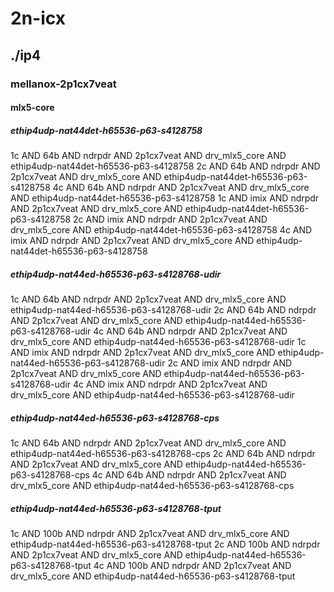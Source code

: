 # 2n-icx
## ./ip4
### mellanox-2p1cx7veat
#### mlx5-core
##### ethip4udp-nat44det-h65536-p63-s4128758
1c AND 64b AND ndrpdr AND 2p1cx7veat AND drv_mlx5_core AND ethip4udp-nat44det-h65536-p63-s4128758
2c AND 64b AND ndrpdr AND 2p1cx7veat AND drv_mlx5_core AND ethip4udp-nat44det-h65536-p63-s4128758
4c AND 64b AND ndrpdr AND 2p1cx7veat AND drv_mlx5_core AND ethip4udp-nat44det-h65536-p63-s4128758
1c AND imix AND ndrpdr AND 2p1cx7veat AND drv_mlx5_core AND ethip4udp-nat44det-h65536-p63-s4128758
2c AND imix AND ndrpdr AND 2p1cx7veat AND drv_mlx5_core AND ethip4udp-nat44det-h65536-p63-s4128758
4c AND imix AND ndrpdr AND 2p1cx7veat AND drv_mlx5_core AND ethip4udp-nat44det-h65536-p63-s4128758
##### ethip4udp-nat44ed-h65536-p63-s4128768-udir
1c AND 64b AND ndrpdr AND 2p1cx7veat AND drv_mlx5_core AND ethip4udp-nat44ed-h65536-p63-s4128768-udir
2c AND 64b AND ndrpdr AND 2p1cx7veat AND drv_mlx5_core AND ethip4udp-nat44ed-h65536-p63-s4128768-udir
4c AND 64b AND ndrpdr AND 2p1cx7veat AND drv_mlx5_core AND ethip4udp-nat44ed-h65536-p63-s4128768-udir
1c AND imix AND ndrpdr AND 2p1cx7veat AND drv_mlx5_core AND ethip4udp-nat44ed-h65536-p63-s4128768-udir
2c AND imix AND ndrpdr AND 2p1cx7veat AND drv_mlx5_core AND ethip4udp-nat44ed-h65536-p63-s4128768-udir
4c AND imix AND ndrpdr AND 2p1cx7veat AND drv_mlx5_core AND ethip4udp-nat44ed-h65536-p63-s4128768-udir
##### ethip4udp-nat44ed-h65536-p63-s4128768-cps
1c AND 64b AND ndrpdr AND 2p1cx7veat AND drv_mlx5_core AND ethip4udp-nat44ed-h65536-p63-s4128768-cps
2c AND 64b AND ndrpdr AND 2p1cx7veat AND drv_mlx5_core AND ethip4udp-nat44ed-h65536-p63-s4128768-cps
4c AND 64b AND ndrpdr AND 2p1cx7veat AND drv_mlx5_core AND ethip4udp-nat44ed-h65536-p63-s4128768-cps
##### ethip4udp-nat44ed-h65536-p63-s4128768-tput
1c AND 100b AND ndrpdr AND 2p1cx7veat AND drv_mlx5_core AND ethip4udp-nat44ed-h65536-p63-s4128768-tput
2c AND 100b AND ndrpdr AND 2p1cx7veat AND drv_mlx5_core AND ethip4udp-nat44ed-h65536-p63-s4128768-tput
4c AND 100b AND ndrpdr AND 2p1cx7veat AND drv_mlx5_core AND ethip4udp-nat44ed-h65536-p63-s4128768-tput